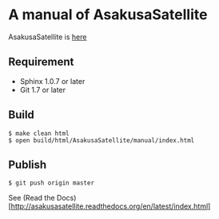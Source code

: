 A manual of AsakusaSatellite
===================
AsakusaSatellite is [here](http://www.codefirst.org/AsakusaSatellite/)

Requirement
----------------
 * Sphinx 1.0.7 or later
 * Git 1.7 or later

Build
----------------

    $ make clean html
    $ open build/html/AsakusaSatellite/manual/index.html

Publish
----------------

    $ git push origin master

See (Read the Docs)[http://asakusasatellite.readthedocs.org/en/latest/index.html]

